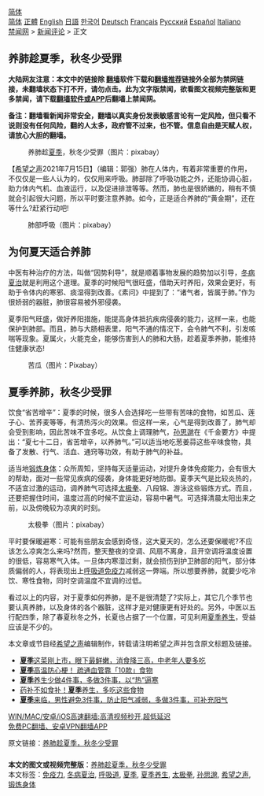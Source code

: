  <!-- 面包屑导航 --> <div class="breadcrumb"><!-- GTranslate: https://gtranslate.io/ -->  <div class="switcher notranslate">  <div class="selected">  <a href="#" onclick="return false;"> 简体</a>  </div>  <div class="option">  <a href="https://www.bannedbook.org" onclick="doGTranslate('zh-CN|zh-CN');jQuery('div.switcher div.selected a').html(jQuery(this).html());return false;" title="简体中文" class="nturl selected"> 简体</a>  <a href="https://www.bannedbook.org/zh-tw/" onclick="doGTranslate('zh-CN|zh-TW');jQuery('div.switcher div.selected a').html(jQuery(this).html());return false;" title="繁體中文" class="nturl"> 正體</a>  <a href="https://www.bannedbook.org/en/" onclick="doGTranslate('zh-CN|en');jQuery('div.switcher div.selected a').html(jQuery(this).html());return false;" title="English" class="nturl"> English</a>  <a href="https://www.bannedbook.org/ja/" onclick="doGTranslate('zh-CN|ja');jQuery('div.switcher div.selected a').html(jQuery(this).html());return false;" title="日本語" class="nturl"> 日語</a>  <a href="https://www.bannedbook.org/ko/" onclick="doGTranslate('zh-CN|ko');jQuery('div.switcher div.selected a').html(jQuery(this).html());return false;" title="한국어" class="nturl"> 한국어</a>  <a href="https://www.bannedbook.org/de/" onclick="doGTranslate('zh-CN|de');jQuery('div.switcher div.selected a').html(jQuery(this).html());return false;" title="Deutsch" class="nturl"> Deutsch</a>  <a href="https://www.bannedbook.org/fr/" onclick="doGTranslate('zh-CN|fr');jQuery('div.switcher div.selected a').html(jQuery(this).html());return false;" title="Français" class="nturl"> Français</a>  <a href="https://www.bannedbook.org/ru/" onclick="doGTranslate('zh-CN|ru');jQuery('div.switcher div.selected a').html(jQuery(this).html());return false;" title="Русский" class="nturl"> Русский</a>  <a href="https://www.bannedbook.org/es/" onclick="doGTranslate('zh-CN|es');jQuery('div.switcher div.selected a').html(jQuery(this).html());return false;" title="Español" class="nturl"> Español</a>  <a href="https://www.bannedbook.org/it/" onclick="doGTranslate('zh-CN|it');jQuery('div.switcher div.selected a').html(jQuery(this).html());return false;" title="Italiano" class="nturl"> Italiano</a>  </div>  </div>      <div class='breadcrumb-sub'><!-- Breadcrumb NavXT 6.3.0 --> <a href="https://www.bannedbook.org/" class="home">禁闻网</a> &gt; <a href="https://www.bannedbook.org/bnews/comments/" class="category">新闻评论</a> &gt; 正文</div></div><h2>养肺趁夏季，秋冬少受罪</h2> <p class="notice"><b>大陆网友注意：本文中的链接除 <a href="https://github.com/bannedbook/fanqiang" >翻墙</a>软件下载和<a href="https://github.com/killgcd/justmysocks/blob/master/README.md">翻墙推荐</a>链接外全部为禁网链接，未翻墙状态下打不开，请勿点击。此为文字版禁闻，欲看图文视频完整版和更多禁闻，请下载<a href="https://github.com/bannedbook/fanqiang">翻墙软件或APP</a>后翻墙上禁闻网。</p><p>备注：翻墙看新闻非常安全，翻墙以真实身份发表敏感言论有一定风险，但只看不说则没有任何风险，翻的人太多，政府管不过来，也不管。信息自由是天赋人权，请放心大胆的翻墙。</b></p>  <div class="entry"> <figure> <p><figcaption>养肺趁<a href="https://www.bannedbook.org/bnews/tag/%E5%A4%8F%E5%AD%A3/" class="st_tag internal_tag" rel="tag" title="标签 夏季 下的日志">夏季</a>，秋冬少受罪（图片：pixabay）</figcaption></figure> <p>【<span class='wp_keywordlink_affiliate'><a href="https://www.soundofhope.org" title="希望之声" target="_blank">希望之声</a></span>2021年7月15日】（编辑：郭强）肺在人体内，有着非常重要的作用，不仅仅是一些人认为的，仅仅用来呼吸。肺部除了呼吸功能之外，还能协调心脏，助力体内气机、血液运行，以及促进排泄等等。然而，肺也是很娇嫩的，稍有不慎就会引起很大问题，所以平时要注意养肺。如今，正是适合养肺的“黄金期”，还在等什么?赶紧行动吧!</p> <figure><figcaption>肺部呼吸（图片：pixabay）</figcaption></figure> <h2>为何夏天适合养肺</h2> <p>中医有种治疗的方法，叫做“因势利导”，就是顺着事物发展的趋势加以引导，<a href="https://www.bannedbook.org/bnews/tag/%E5%86%AC%E7%97%85%E5%A4%8F%E6%B2%BB/" class="st_tag internal_tag" rel="tag" title="标签 冬病夏治 下的日志">冬病夏治</a>就是利用这个道理。夏季的时候阳气很旺盛，借助天时养阳，效果会更好，有助于令体内的寒邪、痰湿得到改善。《素问》中提到了：“诸气者，皆属于肺。”作为很娇弱的器脏，肺很容易被外邪侵袭。</p>  <p>夏季阳气旺盛，做好养阳措施，能提高身体抵抗疾病侵袭的能力，这样一来，也能保护到肺部。而且，肺与大肠相表里，阳气不通的情况下，会令肺气不利，引发咳喘等现象。夏属火，火能克金，能够伤害到人的肺和大肠，趁着夏季养肺，能维持住健康状态!</p> <figure><figcaption>苦瓜（图片：Pixabay）</figcaption></figure> <h2>夏季养肺，秋冬少受罪</h2> <p>饮食“省苦增辛”：夏季的时候，很多人会选择吃一些带有苦味的食物，如苦瓜、莲子心、苦荞麦等等，有清热泻火的效果。但这样一来，心气是得到改善了，肺气却会受到影响，因此苦味不宜多吃。从饮食上调理肺气，<a href="https://www.bannedbook.org/bnews/tag/%E5%AD%99%E6%80%9D%E9%82%88/" class="st_tag internal_tag" rel="tag" title="标签 孙思邈 下的日志">孙思邈</a>在《千金要方》中提出：“夏七十二日，省苦增辛，以养肺气。”可以适当地吃葱姜蒜这些辛味食物，具备了发散、行气、活血、通窍等功效，有助于肺气的补益。</p>  <p>适当地<a href="https://www.bannedbook.org/bnews/tag/%E9%94%BB%E7%82%BC%E8%BA%AB%E4%BD%93/" class="st_tag internal_tag" rel="tag" title="标签 锻炼身体 下的日志">锻炼身体</a>：众所周知，坚持每天适量运动，对提升身体免疫能力，会有很大的帮助，面对一些常见疾病的侵袭，身体能更好地防御。夏季天气是比较炎热的，不适宜过激的运动，调养肺气可选择<a href="https://www.bannedbook.org/bnews/tag/%e5%a4%aa%e6%9e%81%e6%8b%b3/" class="st_tag internal_tag" rel="tag" title="标签 太极拳 下的日志">太极拳</a>、八段锦、游泳这些锻炼方式。而且，还要把握住时间，温度过高的时候不宜运动，容易中暑气。可选择清晨太阳出来之前，以及傍晚较为凉爽的时刻。</p> <figure><figcaption>太极拳（图片：pixabay）</figcaption></figure> <p>平时要保暖避寒：可能有些朋友会感到奇怪，这大夏天的，怎么还要保暖呢?不应该怎么凉爽怎么来吗?然而，整天整夜的空调、风扇不离身，且开空调将温度设置的很低，容易寒气入体。一旦体内寒湿过剩，就会损伤到护卫肺部的阳气，部分体质偏弱的人，将表现出上<a href="https://www.bannedbook.org/bnews/tag/%E5%91%BC%E5%90%B8%E9%81%93/" class="st_tag internal_tag" rel="tag" title="标签 呼吸道 下的日志">呼吸道</a><a href="https://www.bannedbook.org/bnews/tag/%E5%85%8D%E7%96%AB%E5%8A%9B/" class="st_tag internal_tag" rel="tag" title="标签 免疫力 下的日志">免疫力</a>减弱这一弊端。所以想要养肺，就要少吃冷饮、寒性食物，同时空调温度不宜调的过低。</p>  <p>看过以上的内容，对于夏季如何养肺，是不是很清楚了?实际上，其它几个季节也要认真养肺，以及身体的各个器脏，这样才是对健康更有好处的。另外，中医以五行配四季，除了春夏秋冬之外，长夏也占据了一个位置，可见利用<a href="https://www.bannedbook.org/bnews/tag/%E5%A4%8F%E5%AD%A3%E5%85%BB%E7%94%9F/" class="st_tag internal_tag" rel="tag" title="标签 夏季养生 下的日志">夏季养生</a>，受益应该是不少的。</p> <p>本文章或节目经<a href="https://www.bannedbook.org/bnews/tag/%e5%b8%8c%e6%9c%9b%e4%b9%8b%e5%a3%b0/" class="st_tag internal_tag" rel="tag" title="标签 希望之声 下的日志">希望之声</a>编辑制作，转载请注明希望之声并包含原文标题及链接。 </p>  <ul class='op-related-articles' title='相关阅读'> <li><a href='https://www.bannedbook.org/bnews/lifebaike/20210715/1587453.html' target='_blank'><b>夏季</b>这菜刚上市，眼下最鲜嫩，消食降三高，中老年人要多吃</a></li> <li><a href='https://www.bannedbook.org/bnews/comments/20210713/1586459.html' target='_blank'><b>夏季</b>高温防心梗！ 疏通血管靠「10款」食物</a></li> <li><a href='https://www.bannedbook.org/bnews/comments/20210713/1586093.html' target='_blank'><b>夏季</b>养生少做4件事，多做3件事，以“热”逼寒</a></li> <li><a href='https://www.bannedbook.org/bnews/comments/20210712/1585508.html' target='_blank'>药补不如食补！<b>夏季</b>养生，多吃这些食物</a></li> <li><a href='https://www.bannedbook.org/bnews/health/20210712/1585444.html' target='_blank'><b>夏季</b>来临，男性避免3件事，防止阳气减弱，多做3件事，可补充阳气</a></li> </ul> <p class="texttj"> <a href="https://github.com/bannedbook/fanqiang/wiki/V2ray%E6%9C%BA%E5%9C%BA" target="_blank">WIN/MAC/安卓/iOS高速翻墙:高清视频秒开,超低延迟</a><br/> <a href="https://github.com/bannedbook/fanqiang/wiki/%E7%A6%81%E9%97%BB%E7%BD%91%E5%AE%89%E5%8D%93%E7%BF%BB%E5%A2%99%E6%96%B0%E9%97%BBAPP" target="_blank">免费PC翻墙、安卓VPN翻墙APP</a></p><p>原文链接：<a class="src_link"  href="https://www.soundofhope.org/post/525860" target="_blank">养肺趁夏季，秋冬少受罪</a></p><a name='sharetosocial'></a>  <div style="margin-bottom:5px;padding-bottom:5px;clear:both"> <div id="archive-pix-1" class="banner-ads"> <!-- AuctionX Display platform tag START --> <div id="26318x728x90x621x_ADSLOT2" clicktrack="%%CLICK_URL_ESC%%"></div> <!-- AuctionX Display platform tag END --> </div> <div id="archive-pix-2" class="banner-ads"> <!-- AuctionX Display platform tag START --> <div id="26315x300x250x621x_ADSLOT2" clicktrack="%%CLICK_URL_ESC%%"></div> <!-- AuctionX Display platform tag END --> </div> </div>    <div id="archive-pix-1" class="banner-ads"> <!-- AuctionX Display platform tag START --> <div id="26318x728x90x621x_ADSLOT3" clicktrack="%%CLICK_URL_ESC%%"></div> <!-- AuctionX Display platform tag END --> </div> <div><b>本文的图文或视频完整版</b>：<a href='https://www.bannedbook.org/bnews/comments/20210716/1587941.html'>养肺趁夏季，秋冬少受罪</a></div>  </div><!--END ENTRY--> <div class="postfooter"> <div>本文标签：<a href="https://www.bannedbook.org/bnews/tag/%E5%85%8D%E7%96%AB%E5%8A%9B/" rel="tag">免疫力</a>, <a href="https://www.bannedbook.org/bnews/tag/%E5%86%AC%E7%97%85%E5%A4%8F%E6%B2%BB/" rel="tag">冬病夏治</a>, <a href="https://www.bannedbook.org/bnews/tag/%E5%91%BC%E5%90%B8%E9%81%93/" rel="tag">呼吸道</a>, <a href="https://www.bannedbook.org/bnews/tag/%E5%A4%8F%E5%AD%A3/" rel="tag">夏季</a>, <a href="https://www.bannedbook.org/bnews/tag/%E5%A4%8F%E5%AD%A3%E5%85%BB%E7%94%9F/" rel="tag">夏季养生</a>, <a href="https://www.bannedbook.org/bnews/tag/%e5%a4%aa%e6%9e%81%e6%8b%b3/" rel="tag">太极拳</a>, <a href="https://www.bannedbook.org/bnews/tag/%E5%AD%99%E6%80%9D%E9%82%88/" rel="tag">孙思邈</a>, <a href="https://www.bannedbook.org/bnews/tag/%e5%b8%8c%e6%9c%9b%e4%b9%8b%e5%a3%b0/" rel="tag">希望之声</a>, <a href="https://www.bannedbook.org/bnews/tag/%E9%94%BB%E7%82%BC%E8%BA%AB%E4%BD%93/" rel="tag">锻炼身体</a></div>  </div><!--END POSTFOOTER--> 